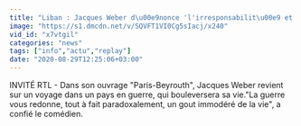 ```yaml
---
title: "Liban : Jacques Weber d\u00e9nonce 'l'irresponsabilit\u00e9 et l'aveuglement des gens'"
image: "https://s1.dmcdn.net/v/SQVFT1VI0Cg5sIacj/x240"
vid_id: "x7vtgil"
categories: "news"
tags: ["info","actu","replay"]
date: "2020-08-29T12:25:06+03:00"
---
```

INVITÉ RTL - Dans son ouvrage &quot;Paris-Beyrouth&quot;, Jacques Weber revient sur un voyage dans un pays en guerre, qui bouleversera sa vie.&quot;La guerre vous redonne, tout à fait paradoxalement, un gout immodéré de la vie&quot;, a confié le comédien.
